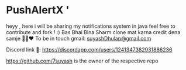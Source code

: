 # PushAlertX '
heyy ,
here i will be sharing my notifications system in java 
feel free to contribute and fork !  :)
Bas Bhai Bina Sharm clone mat karna credit dena samje 🥹🥹♥️ 
To be in touch gmail: suyashDhulap@gmail.com

Discord link 🔗: https://discordapp.com/users/1241347382931886236


 
https://github.com/7suyash is the owner of the respective repo
